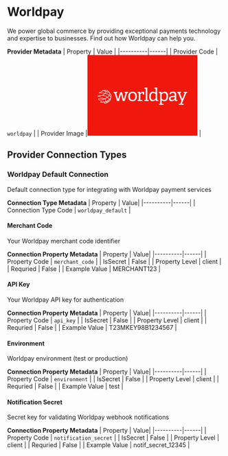 # Worldpay
We power global commerce by providing exceptional payments technology and expertise to businesses. Find out how Worldpay can help you.

**Provider Metadata**
| Property | Value |
|----------|------|
| Provider Code | `worldpay` |
| Provider Image |![Worldpay Provider Small Image](./images/worldpay_small.png) |

## Provider Connection Types

<a name="worldpay_default"></a>
### Worldpay Default Connection
Default connection type for integrating with Worldpay payment services

**Connection Type Metadata**
| Property | Value|
|----------|------|
| Connection Type Code | `worldpay_default` |

<a name="_merchant_code"></a>
#### Merchant Code
Your Worldpay merchant code identifier

**Connection Property Metadata**
| Property | Value|
|----------|------|
| Property Code | `merchant_code` |
| IsSecret | False |
| Property Level | client |
| Requried | False |
| Example Value | MERCHANT123 |

<a name="_api_key"></a>
#### API Key
Your Worldpay API key for authentication

**Connection Property Metadata**
| Property | Value|
|----------|------|
| Property Code | `api_key` |
| IsSecret | False |
| Property Level | client |
| Requried | False |
| Example Value | T23MKEY98B1234567 |

<a name="_environment"></a>
#### Environment
Worldpay environment (test or production)

**Connection Property Metadata**
| Property | Value|
|----------|------|
| Property Code | `environment` |
| IsSecret | False |
| Property Level | client |
| Requried | False |
| Example Value | test |

<a name="_notification_secret"></a>
#### Notification Secret
Secret key for validating Worldpay webhook notifications

**Connection Property Metadata**
| Property | Value|
|----------|------|
| Property Code | `notification_secret` |
| IsSecret | False |
| Property Level | client |
| Requried | False |
| Example Value | notif_secret_12345 |



